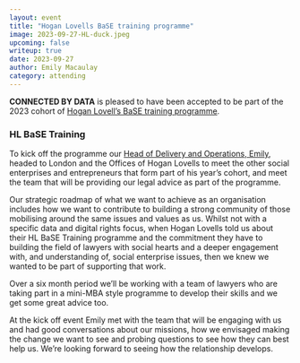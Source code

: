 ```yaml
---
layout: event
title: "Hogan Lovells BaSE training programme"
image: 2023-09-27-HL-duck.jpeg
upcoming: false
writeup: true
date: 2023-09-27
author: Emily Macaulay
category: attending
---
```


**CONNECTED BY DATA** is pleased to have been accepted to be part of the 2023 cohort of [Hogan Lovell’s BaSE training programme](https://www.hoganlovellsbase.com/about/our-practice/base-training).

<!--more-->

### HL BaSE Training

To kick off the programme our [Head of Delivery and Operations, Emily](https://connectedbydata.org/people/emily-macaulay), headed to London and the Offices of Hogan Lovells to meet the other social enterprises and entrepreneurs that form part of his year’s cohort, and meet the team that will be providing our legal advice as part of the programme.

Our strategic roadmap of what we want to achieve as an organisation includes how we want to contribute to building a strong community of those mobilising around the same issues and values as us.  Whilst not with a specific data and digital rights focus, when Hogan Lovells told us about their HL BaSE Training programme and the commitment they have to building the field of lawyers with social hearts and a deeper engagement with, and understanding of, social enterprise issues, then we knew we wanted to be part of supporting that work.

Over a six month period we’ll be working with a team of lawyers who are taking part in a mini-MBA style programme to develop their skills and we get some great advice too.

At the kick off event Emily met with the team that will be engaging with us and had good conversations about our missions, how we envisaged making the change we want to see and probing questions to see how they can best help us. We’re looking forward to seeing how the relationship develops.